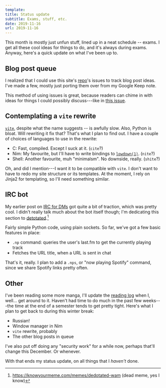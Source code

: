 ```yaml
---
template:
title: Status update
subtitle: Exams, stuff, etc.
date: 2019-11-16
url: 2019-11-16
---
```


This month is mostly just unfun stuff, lined up in a neat schedule --
exams. I get all these cool ideas for things to do, and it's always
during exams. Anyway, here's a quick update on what I've been up to.

## Blog post queue

I realized that I could use this site's
[repo](https://github.com/icyphox/site)'s issues to track blog post ideas.
I've made a few, mostly just porting them over from my Google Keep note.

This method of using issues is great, because readers can chime in with
ideas for things I could possibly discuss---like in [this
issue](https://github.com/icyphox/site/issues/10).

## Contemplating a `vite` rewrite

[`vite`](https://github.com/icyphox/vite), despite what the name suggests
-- is awfully slow. Also, Python is bloat.
Will rewriting it fix that? That's what I plan to find out. I have
a couple of choices of languages to use in the rewrite:

- C: Fast, compiled. Except I suck at it. (`cite`?)
- Nim: My favourite, but I'll have to write bindings to [`lowdown(1)`](https://github.com/kristapsdz/lowdown). (`nite`?)
- Shell: Another favourite, muh "minimalsm". No downside, really.
  (`shite`?)

Oh, and did I mention---I want it to be compatible with `vite`.
I don't want to have to redo my site structure or its templates. At the
moment, I rely on Jinja2 for templating, so I'll need something similar.

## IRC bot

My earlier post on [IRC for DMs](/blog/irc-for-dms) got quite a bit of
traction, which was pretty cool. I didn't really talk much about the bot
itself though; I'm dedicating this section to
[detotated](https://github.com/icyphox/detotated).[^1]

Fairly simple Python code, using plain sockets. So far, we've got a few
basic features in place:

- `.np` command: queries the user's last.fm to get the currently playing
track
- Fetches the URL title, when a URL is sent in chat

That's it, really. I plan to add a `.nps`, or "now playing Spotify"
command, since we share Spotify links pretty often.

## Other

I've been reading some more manga, I'll update the [reading
log](/reading) when I, well... get around to it. Haven't had time to do
much in the past few weeks---the time at the end of a semester tends to
get pretty tight. Here's what I plan to get back to during this winter break:

- Russian!
- Window manager in Nim
- `vite` rewrite, probably
- The other blog posts in queue

I've also put off doing any "security work" for a while now, perhaps
that'll change this December. Or whenever.

With that ends my status update, on all things that I _haven't_ done.

[^1]: https://knowyourmeme.com/memes/dedotated-wam (dead meme, yes I know)
